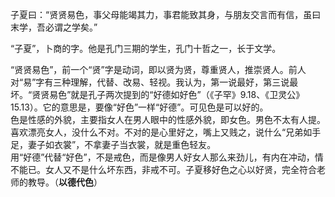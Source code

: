 子夏曰：“贤贤易色，事父母能竭其力，事君能致其身，与朋友交言而有信，虽曰末学，吾必谓之学矣。”

“子夏”，卜商的字。他是孔门三期的学生，孔门十哲之一，长于文学。

“贤贤易色”，前一个“贤”字是动词，即以贤为贤，尊重贤人，推崇贤人。前人对“易”字有三种理解，代替、改易、轻视。我认为，第一说最好，第三说最坏。“贤贤易色”就是孔子两次提到的“好德如好色”（《子罕》9.18、《卫灵公》15.13）。它的意思是，要像“好色”一样“好德”。可见色是可以好的。  
色是性感的外貌，主要指女人在男人眼中的性感外貌，即女色。男色不太有人提。喜欢漂亮女人，没什么不对。不对的是心里好之，嘴上又贱之，说什么“兄弟如手足，妻子如衣裳”，不拿妻子当衣裳，就是重色轻友。  
用“好德”代替“好色”，不是戒色，而是像男人好女人那么来劲儿，有内在冲动，情不能已。女人又不是什么坏东西，非戒不可。子夏移好色之心以好贤，完全符合老师的教导。（**以德代色**）

